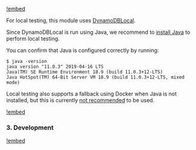 [!embed](./../shared/getting-started-project.md)

For local testing, this module uses [DynamoDBLocal](https://docs.aws.amazon.com/amazondynamodb/latest/developerguide/DynamoDBLocal.html). 

Since DynamoDBLocal is run using Java, we recommend to [install Java](https://www.java.com/download/ie_manual.jsp) to perform local testing.

You can confirm that Java is configured correctly by running:

```
$ java -version
java version "11.0.3" 2019-04-16 LTS
Java(TM) SE Runtime Environment 18.9 (build 11.0.3+12-LTS)
Java HotSpot(TM) 64-Bit Server VM 18.9 (build 11.0.3+12-LTS, mixed mode)
```

Local testing also supports a fallback using Docker when Java is not installed, but this is currently [not recommended](https://github.com/goldstack/goldstack/pull/309) to be used.

[!embed](./../shared/getting-started-infrastructure.md)

### 3. Development

[!embed](./development.md)
